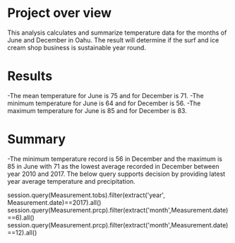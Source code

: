 # Project over view

This analysis calculates and summarize temperature data for the months of June and December in Oahu.
The result will determine if the surf and ice cream shop business is sustainable year round.

# Results

-The mean temperature for June is 75 and for December is 71.
-The minimum temperature for June is 64 and for December is 56.
-The maximum temperature for June is 85 and for December is 83.

# Summary

-The minimum temperature record is 56 in December and the maximum is 85 in June with
71 as the lowest average recorded in December between year 2010 and 2017.
The below query supports decision by providing latest year average temperature 
and precipitation. 

session.query(Measurement.tobs).filter(extract('year', Measurement.date)==2017).all()
session.query(Measurement.prcp).filter(extract('month',Measurement.date)==6).all()
session.query(Measurement.prcp).filter(extract('month',Measurement.date)==12).all()

